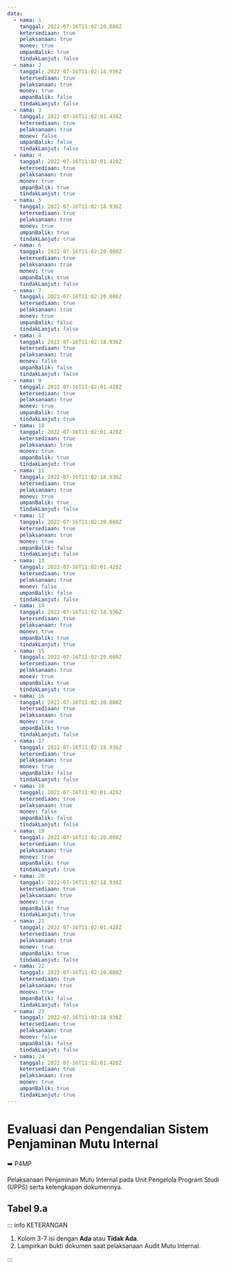 ```yaml
---
data:
  - nama: 1
    tanggal: 2022-07-16T11:02:20.080Z
    ketersediaan: true
    pelaksanaan: true
    monev: true
    umpanBalik: true
    tindakLanjut: false
  - nama: 2
    tanggal: 2022-07-16T11:02:18.936Z
    ketersediaan: true
    pelaksanaan: true
    monev: true
    umpanBalik: false
    tindakLanjut: false
  - nama: 3
    tanggal: 2022-07-16T11:02:01.428Z
    ketersediaan: true
    pelaksanaan: true
    monev: false
    umpanBalik: false
    tindakLanjut: false
  - nama: 4
    tanggal: 2022-07-16T11:02:01.428Z
    ketersediaan: true
    pelaksanaan: true
    monev: true
    umpanBalik: true
    tindakLanjut: true
  - nama: 5
    tanggal: 2022-07-16T11:02:18.936Z
    ketersediaan: true
    pelaksanaan: true
    monev: true
    umpanBalik: true
    tindakLanjut: true
  - nama: 6
    tanggal: 2022-07-16T11:02:20.080Z
    ketersediaan: true
    pelaksanaan: true
    monev: true
    umpanBalik: true
    tindakLanjut: false
  - nama: 7
    tanggal: 2022-07-16T11:02:20.080Z
    ketersediaan: true
    pelaksanaan: true
    monev: true
    umpanBalik: false
    tindakLanjut: false
  - nama: 8
    tanggal: 2022-07-16T11:02:18.936Z
    ketersediaan: true
    pelaksanaan: true
    monev: false
    umpanBalik: false
    tindakLanjut: false
  - nama: 9
    tanggal: 2022-07-16T11:02:01.428Z
    ketersediaan: true
    pelaksanaan: true
    monev: true
    umpanBalik: true
    tindakLanjut: true
  - nama: 10
    tanggal: 2022-07-16T11:02:01.428Z
    ketersediaan: true
    pelaksanaan: true
    monev: true
    umpanBalik: true
    tindakLanjut: true
  - nama: 11
    tanggal: 2022-07-16T11:02:18.936Z
    ketersediaan: true
    pelaksanaan: true
    monev: true
    umpanBalik: true
    tindakLanjut: false
  - nama: 12
    tanggal: 2022-07-16T11:02:20.080Z
    ketersediaan: true
    pelaksanaan: true
    monev: true
    umpanBalik: false
    tindakLanjut: false
  - nama: 13
    tanggal: 2022-07-16T11:02:01.428Z
    ketersediaan: true
    pelaksanaan: true
    monev: false
    umpanBalik: false
    tindakLanjut: false
  - nama: 14
    tanggal: 2022-07-16T11:02:18.936Z
    ketersediaan: true
    pelaksanaan: true
    monev: true
    umpanBalik: true
    tindakLanjut: true
  - nama: 15
    tanggal: 2022-07-16T11:02:20.080Z
    ketersediaan: true
    pelaksanaan: true
    monev: true
    umpanBalik: true
    tindakLanjut: true
  - nama: 16
    tanggal: 2022-07-16T11:02:20.080Z
    ketersediaan: true
    pelaksanaan: true
    monev: true
    umpanBalik: true
    tindakLanjut: false
  - nama: 17
    tanggal: 2022-07-16T11:02:18.936Z
    ketersediaan: true
    pelaksanaan: true
    monev: true
    umpanBalik: false
    tindakLanjut: false
  - nama: 18
    tanggal: 2022-07-16T11:02:01.428Z
    ketersediaan: true
    pelaksanaan: true
    monev: false
    umpanBalik: false
    tindakLanjut: false
  - nama: 19
    tanggal: 2022-07-16T11:02:20.080Z
    ketersediaan: true
    pelaksanaan: true
    monev: true
    umpanBalik: true
    tindakLanjut: true
  - nama: 20
    tanggal: 2022-07-16T11:02:18.936Z
    ketersediaan: true
    pelaksanaan: true
    monev: true
    umpanBalik: true
    tindakLanjut: true
  - nama: 21
    tanggal: 2022-07-16T11:02:01.428Z
    ketersediaan: true
    pelaksanaan: true
    monev: true
    umpanBalik: true
    tindakLanjut: false
  - nama: 22
    tanggal: 2022-07-16T11:02:20.080Z
    ketersediaan: true
    pelaksanaan: true
    monev: true
    umpanBalik: false
    tindakLanjut: false
  - nama: 23
    tanggal: 2022-07-16T11:02:18.936Z
    ketersediaan: true
    pelaksanaan: true
    monev: false
    umpanBalik: false
    tindakLanjut: false
  - nama: 24
    tanggal: 2022-07-16T11:02:01.428Z
    ketersediaan: true
    pelaksanaan: true
    monev: true
    umpanBalik: true
    tindakLanjut: true
---
```


<script setup>
import { useData } from "vitepress"
import Tabel from '../components/tabel-9a.vue'

const { frontmatter } = useData()
</script>

# Evaluasi dan Pengendalian Sistem Penjaminan Mutu Internal

➡️ P4MP

Pelaksanaan Penjaminan Mutu Internal pada Unit Pengelola Program Studi (UPPS) serta kelengkapan dokumennya.

## Tabel 9.a

<Tabel :data="frontmatter.data" />

::: info KETERANGAN

1. Kolom 3-7 isi dengan **Ada** atau **Tidak Ada**.
1. Lampirkan bukti dokumen saat pelaksanaan Audit Mutu Internal.

:::
